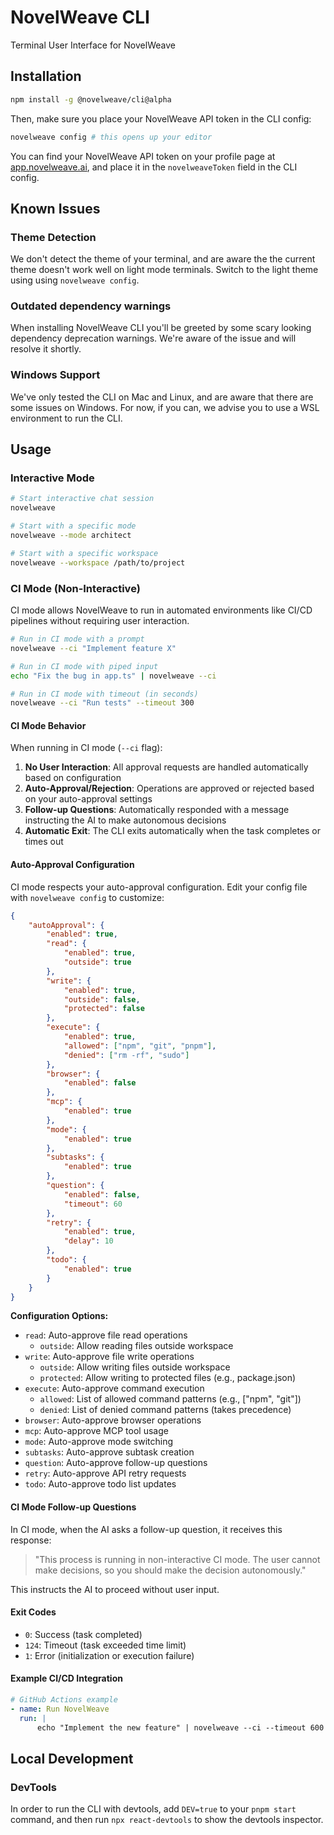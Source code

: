 # NovelWeave CLI

Terminal User Interface for NovelWeave

## Installation

```bash
npm install -g @novelweave/cli@alpha
```

Then, make sure you place your NovelWeave API token in the CLI config:

```bash
novelweave config # this opens up your editor
```

You can find your NovelWeave API token on your profile page at [app.novelweave.ai](https://app.novelweave.ai), and place it in the `novelweaveToken` field in the CLI config.

## Known Issues

### Theme Detection

We don't detect the theme of your terminal, and are aware the the current theme doesn't work well on light mode terminals. Switch to the light theme using using `novelweave config`.

### Outdated dependency warnings

When installing NovelWeave CLI you'll be greeted by some scary looking dependency deprecation warnings. We're aware of the issue and will resolve it shortly.

### Windows Support

We've only tested the CLI on Mac and Linux, and are aware that there are some issues on Windows. For now, if you can, we advise you to use a WSL environment to run the CLI.

## Usage

### Interactive Mode

```bash
# Start interactive chat session
novelweave

# Start with a specific mode
novelweave --mode architect

# Start with a specific workspace
novelweave --workspace /path/to/project
```

### CI Mode (Non-Interactive)

CI mode allows NovelWeave to run in automated environments like CI/CD pipelines without requiring user interaction.

```bash
# Run in CI mode with a prompt
novelweave --ci "Implement feature X"

# Run in CI mode with piped input
echo "Fix the bug in app.ts" | novelweave --ci

# Run in CI mode with timeout (in seconds)
novelweave --ci "Run tests" --timeout 300
```

#### CI Mode Behavior

When running in CI mode (`--ci` flag):

1. **No User Interaction**: All approval requests are handled automatically based on configuration
2. **Auto-Approval/Rejection**: Operations are approved or rejected based on your auto-approval settings
3. **Follow-up Questions**: Automatically responded with a message instructing the AI to make autonomous decisions
4. **Automatic Exit**: The CLI exits automatically when the task completes or times out

#### Auto-Approval Configuration

CI mode respects your auto-approval configuration. Edit your config file with `novelweave config` to customize:

```json
{
	"autoApproval": {
		"enabled": true,
		"read": {
			"enabled": true,
			"outside": true
		},
		"write": {
			"enabled": true,
			"outside": false,
			"protected": false
		},
		"execute": {
			"enabled": true,
			"allowed": ["npm", "git", "pnpm"],
			"denied": ["rm -rf", "sudo"]
		},
		"browser": {
			"enabled": false
		},
		"mcp": {
			"enabled": true
		},
		"mode": {
			"enabled": true
		},
		"subtasks": {
			"enabled": true
		},
		"question": {
			"enabled": false,
			"timeout": 60
		},
		"retry": {
			"enabled": true,
			"delay": 10
		},
		"todo": {
			"enabled": true
		}
	}
}
```

**Configuration Options:**

- `read`: Auto-approve file read operations
    - `outside`: Allow reading files outside workspace
- `write`: Auto-approve file write operations
    - `outside`: Allow writing files outside workspace
    - `protected`: Allow writing to protected files (e.g., package.json)
- `execute`: Auto-approve command execution
    - `allowed`: List of allowed command patterns (e.g., ["npm", "git"])
    - `denied`: List of denied command patterns (takes precedence)
- `browser`: Auto-approve browser operations
- `mcp`: Auto-approve MCP tool usage
- `mode`: Auto-approve mode switching
- `subtasks`: Auto-approve subtask creation
- `question`: Auto-approve follow-up questions
- `retry`: Auto-approve API retry requests
- `todo`: Auto-approve todo list updates

#### CI Mode Follow-up Questions

In CI mode, when the AI asks a follow-up question, it receives this response:

> "This process is running in non-interactive CI mode. The user cannot make decisions, so you should make the decision autonomously."

This instructs the AI to proceed without user input.

#### Exit Codes

- `0`: Success (task completed)
- `124`: Timeout (task exceeded time limit)
- `1`: Error (initialization or execution failure)

#### Example CI/CD Integration

```yaml
# GitHub Actions example
- name: Run NovelWeave
  run: |
      echo "Implement the new feature" | novelweave --ci --timeout 600
```

## Local Development

### DevTools

In order to run the CLI with devtools, add `DEV=true` to your `pnpm start` command, and then run `npx react-devtools` to show the devtools inspector.
